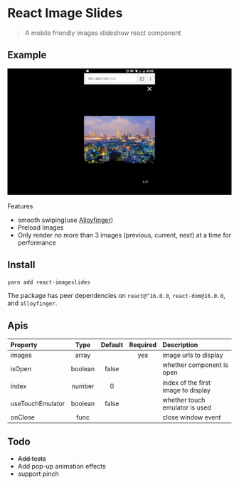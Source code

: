 # React Image Slides
> A mobile friendly images slideshow react component
## Example
![demo](demo/demo.gif)

Features
- smooth swiping(use [Alloyfinger](https://github.com/AlloyTeam/AlloyFinger))
- Preload Images
- Only render no more than 3 images (previous, current, next) at a time for performance

## Install
`yarn add react-imageslides`

The package has peer dependencies on `react@^16.0.0`, `react-dom@16.0.0`, and `alloyfinger`.

## Apis

Property            | Type   | Default        | Required | Description
:-------------------|:------:|:--------------:|:--------:|:----------------------------------------
images              | array  |                |    yes   | image urls to display
isOpen              | boolean|    false       |          | whether component is open
index               | number |        0       |          | index of the first image to display
useTouchEmulator    | boolean|    false       |          | whether touch emulator is used
onClose             | func   |                |          | close window event

## Todo

- ~~Add tests~~
- Add pop-up animation effects
- support pinch
